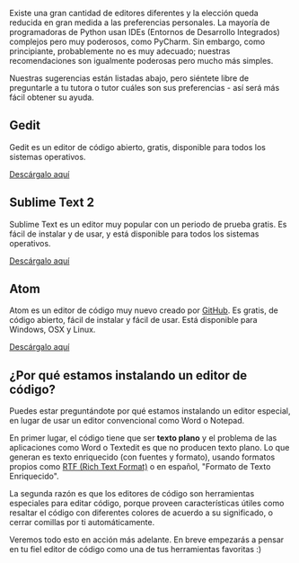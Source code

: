 Existe una gran cantidad de editores diferentes y la elección queda reducida en gran medida a las preferencias personales. La mayoría de programadoras de Python usan IDEs (Entornos de Desarrollo Integrados) complejos pero muy poderosos, como PyCharm. Sin embargo, como principiante, probablemente no es muy adecuado; nuestras recomendaciones son igualmente poderosas pero mucho más simples.

Nuestras sugerencias están listadas abajo, pero siéntete libre de preguntarle a tu tutora o tutor cuáles son sus preferencias - así será más fácil obtener su ayuda.

## Gedit

Gedit es un editor de código abierto, gratis, disponible para todos los sistemas operativos.

[Descárgalo aquí](https://wiki.gnome.org/Apps/Gedit#Download)

## Sublime Text 2

Sublime Text es un editor muy popular con un periodo de prueba gratis. Es fácil de instalar y de usar, y está disponible para todos los sistemas operativos.

[Descárgalo aquí](http://www.sublimetext.com/2)

## Atom

Atom es un editor de código muy nuevo creado por [GitHub](http://github.com/). Es gratis, de código abierto, fácil de instalar y fácil de usar. Está disponible para Windows, OSX y Linux.

[Descárgalo aquí](https://atom.io/)

## ¿Por qué estamos instalando un editor de código?

Puedes estar preguntándote por qué estamos instalando un editor especial, en lugar de usar un editor convencional como Word o Notepad.

En primer lugar, el código tiene que ser **texto plano** y el problema de las aplicaciones como Word o Textedit es que no producen texto plano. Lo que generan es texto enriquecido (con fuentes y formato), usando formatos propios como [RTF (Rich Text Format)](https://en.wikipedia.org/wiki/Rich_Text_Format) o en español, "Formato de Texto Enriquecido".

La segunda razón es que los editores de código son herramientas especiales para editar código, porque proveen características útiles como resaltar el código con diferentes colores de acuerdo a su significado, o cerrar comillas por ti automáticamente.

Veremos todo esto en acción más adelante. En breve empezarás a pensar en tu fiel editor de código como una de tus herramientas favoritas :)